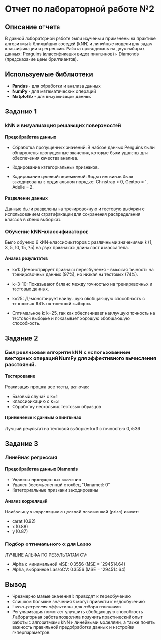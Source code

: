 # Отчет по лабораторной работе №2
## Описание отчета
В данной лабораторной работе были изучены и применены на практике алгоритмы k-ближайших соседей (kNN) и линейные модели для задач классификации и регрессии. Работа проводилась на двух наборах данных: Penguins (классификация видов пингвинов) и Diamonds (предсказание цены бриллиантов).
## Используемые библиотеки
- **Pandas** - для обработки и анализа данных
- **NumPy** - для математических операций
- **Matplotlib** - для визуализации данных
## Задание 1
### kNN и визуализация решающих поверхностей
#### Предобработка данных
- Обработка пропущенных значений: В наборе данных  Penguins были обнаружены пропущенные значения, которые были удалены для обеспечения качества анализа.

- Кодирование категориальных признаков.

- Кодирование целевой переменной: Виды пингвинов были закодированы в ординальном порядке: Chinstrap = 0, Gentoo = 1, Adelie = 2.
#### Разделение данных
Данные были разделены на тренировочную  и тестовую  выборки с использованием стратификации для сохранения распределения классов в обеих выборках.
### Обучение kNN-классификаторов
Было обучено 6 kNN-классификаторов с различными значениями k (1, 3, 5, 10, 15, 25) на двух признаках: длина ласт и масса тела.
#### Анализ результатов
- k=1: Демонстрирует признаки переобучения - высокая точность на тренировочных данных (97%), но низкая на тестовых (74%).

- k=3-10: Показывают баланс между точностью на тренировочных и тестовых данных.

- k=25: Демонстрирует наилучшую обобщающую способность с точностью 84% на тестовой выборке.

- Оптимальное k: k=25, так как обеспечивает наилучшую точность на тестовой выборке и показывает хорошую обобщающую способность.
## Задание 2
### Был реализован алгоритм kNN с использованием векторных операций NumPy для эффективного вычисления расстояний.
#### Тестирование
Реализация прошла все тесты, включая:
- Базовый случай с k=1
- Классификацию с k=3
- Обработку нескольких тестовых образцов
#### Применение к данным о пингвинах
Лучший результат на тестовой выборке: k=3 с точностью 0,7536
## Задание 3
### Линейная регрессия
#### Предобработка данных Diamonds
- Удалены пропущенные значения
- Удален бессмысленный столбец "Unnamed: 0"
- Категориальные признаки закодированы
#### Анализ корреляций
Наибольшую корреляцию с целевой переменной (price) имеют:
- carat (0.92)
- x (0.88)
- y (0.87)
### Подбор оптимального α для Lasso
ЛУЧШИЕ АЛЬФА ПО РЕЗУЛЬТАТАМ CV:
- Alpha с минимальной MSE: 0.3556 (MSE = 1294514.64)
- Alpha, выбранное LassoCV: 0.3556 (MSE = 1294514.64)
## Вывод
- Чрезмерно малые значения k приводят к переобучению
- Слишком большие значения k могут привести к недообучению
- Lasso-регрессия эффективна для отбора признаков
- Регуляризация помогает улучшить обобщающую способность
Лабораторная работа позволила получить практический опыт работы с алгоритмами kNN и линейными моделями, а также понять важность правильной предобработки данных и настройки гиперпараметров.
